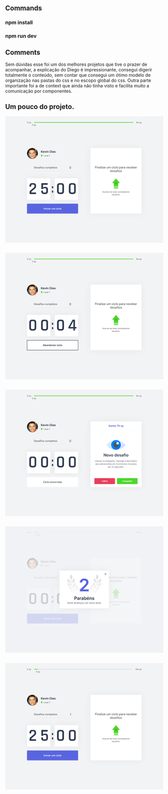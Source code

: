 
## Commands

### npm install
### npm run dev

## Comments

Sem dúvidas esse foi um dos melhores projetos que tive o prazer de acompanhar, a explicação do Diego é impressionante, consegui digerir totalmente o conteúdo, sem contar que consegui um ótimo modelo de organização nas pastas do css e no escopo global do css. Outra parte importante foi a de context que ainda não tinha visto e facilita muito a comunicação por componentes.

## Um pouco do projeto.
![P1](https://github.com/kevinidias/nlw4/blob/main/p1.png)

##

![P2](https://github.com/kevinidias/nlw4/blob/main/p2.png)

##

![P3](https://github.com/kevinidias/nlw4/blob/main/p3.png)

##

![P4](https://github.com/kevinidias/nlw4/blob/main/p4.png)

##

![P5](https://github.com/kevinidias/nlw4/blob/main/p5.png)

